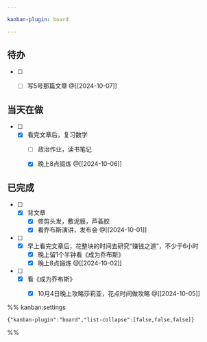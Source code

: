 ```yaml
---

kanban-plugin: board

---
```


## 待办

- [ ] - [ ] 写5号那篇文章
	@[[2024-10-07]]


## 当天在做

- [ ] - [x] 看完文章后，复习数学
	- [ ] 政治作业，读书笔记
	- [x] 晚上8点锻炼
	@[[2024-10-06]]


## 已完成

- [ ] - [x] 背文章
	- [x] 修剪头发，敷泥膜，芦荟胶
	- [x] 看乔布斯演讲，发布会
	@[[2024-10-01]]
- [ ] - [x] 早上看完文章后，花整块的时间去研究“赚钱之道”，不少于6小时
	- [x] 晚上留1个半钟看《成为乔布斯》
	- [x] 晚上8点锻炼
	@[[2024-10-02]]
- [ ] - [x] 看《成为乔布斯》
	- [x] 10月4日晚上攻略莎莉亚，花点时间做攻略
	@[[2024-10-05]]




%% kanban:settings
```
{"kanban-plugin":"board","list-collapse":[false,false,false]}
```
%%